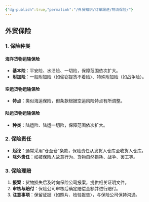 ```yaml
---
{"dg-publish":true,"permalink":"/外贸知识/订单跟进/物流保险/"}
---
```



## 外贸保险

### 1. 保险种类

#### 海洋货物运输保险
- **基本险**：平安险、水渍险、一切险，保障范围依次扩大。
- **附加险**：一般附加险（如偷窃提货不着险）、特殊附加险（如战争险）。

#### 空运货物运输保险
- **特点**：类似海运保险，但条款根据空运风险特点有所调整。

#### 陆运货物运输保险
- **种类**：陆运险、陆运一切险，保障范围依次扩大。

### 2. 保险责任

- **起讫**：通常采用“仓至仓”条款，保险责任从发货人仓库至收货人仓库。
- **除外责任**：如被保险人故意行为、货物自然损耗、战争、罢工等。

### 3. 保险理赔

1. **报案**：货物损失后及时向保险公司报案，提供相关证明文件。
2. **审核与赔付**：保险公司审核后确定赔偿金额并进行赔付。
3. **注意事项**：保留证据（如照片、检验报告），与保险公司保持沟通。